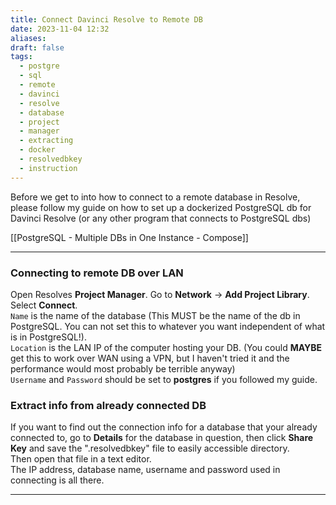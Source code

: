 ```yaml
---
title: Connect Davinci Resolve to Remote DB
date: 2023-11-04 12:32
aliases: 
draft: false
tags:
  - postgre
  - sql
  - remote
  - davinci
  - resolve
  - database
  - project
  - manager
  - extracting
  - docker
  - resolvedbkey
  - instruction
---
```

 
Before we get to into how to connect to a remote database in Resolve, please follow my guide on how to set up a dockerized PostgreSQL db for Davinci Resolve (or any other program that connects to PostgreSQL dbs)

[[PostgreSQL - Multiple DBs in One Instance - Compose]]

---

### Connecting to remote DB over LAN

Open Resolves __Project Manager__. Go to __Network__ -> __Add Project Library__. Select __Connect__.  
`Name` is the name of the database (This MUST be the name of the db in PostgreSQL. You can not set this to whatever you want independent of what is in PostgreSQL!).  
`Location` is the LAN IP of the computer hosting your DB. (You could __MAYBE__ get this to work over WAN using a VPN, but I haven't tried it and the performance would most probably be terrible anyway)  
`Username` and `Password` should be set to ****postgres**** if you followed my guide.

### Extract info from already connected DB

If you want to find out the connection info for a database that your already connected to, go to __Details__ for the database in question, then click __Share Key__ and save the ".resolvedbkey" file to easily accessible directory.  
Then open that file in a text editor.  
The IP address, database name, username and password used in connecting is all there.

---